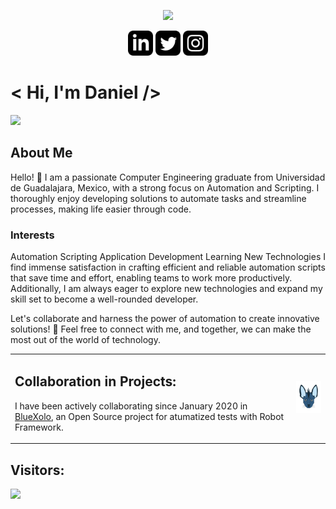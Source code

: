 <p align="center">
  <img src="https://user-images.githubusercontent.com/58959667/136335666-68a2cacb-95ca-4a28-966e-5b7746b60374.gif" width="700">
</p>
<p align='center'>
  <a href="https://www.linkedin.com/in/danielruizgtz" target="_blank"><img height="40" src="img\linkedin.svg"></a>
  <a href="https://twitter.com/Daniel_Ruiz_Gtz" target="_blank"><img height="40" src="img\twitter.svg"></a>
  <a href="https://www.instagram.com/daniel.ruiz.gdl" target="_blank"><img height="40" src="img\instagram.svg"></a>
</p>

# < Hi, I'm Daniel />
<a target="_blank"><img height="40" src="https://www.codewars.com/users/Daniel-Ruiz-Gtz/badges/large"></a>

## About Me
Hello! 👋 I am a passionate Computer Engineering graduate from Universidad de Guadalajara, Mexico, with a strong focus on Automation and Scripting. I thoroughly enjoy developing solutions to automate tasks and streamline processes, making life easier through code.

### Interests
Automation
Scripting
Application Development
Learning New Technologies
I find immense satisfaction in crafting efficient and reliable automation scripts that save time and effort, enabling teams to work more productively. Additionally, I am always eager to explore new technologies and expand my skill set to become a well-rounded developer.

Let's collaborate and harness the power of automation to create innovative solutions! 🚀 Feel free to connect with me, and together, we can make the most out of the world of technology.
<table>
    <td> 
      <h2>Collaboration in Projects:</h2>
      <p>
        I have been actively collaborating since January 2020 in <a href="https://www.instagram.com/daniel.ruiz.gdl" target="_blank"> BlueXolo</a>, an Open Source project for atumatized tests with Robot Framework.
      </p>
    </td>
    <td>
      <img src="img\xolo.svg" width='100'>
    </td>
</table>

## Visitors:
<img src="https://profile-counter.glitch.me/Daniel-Ruiz-Gtz/count.svg" />
